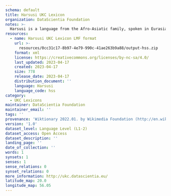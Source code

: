 ```yaml
---
schema: default
title: Harsusi UKC Lexicon
organization: DataScientia Foundation
notes: >-
  Harsusi is a language from the Afro-Asiatic family, spoken in Eurasia. The UKC Lexicon of Harsusi is represented as a lexico-semantic network. It consists of words, word senses, synsets, as well as sense-level and synset-level relationships.
resources:
  - name: Harsusi UKC Lexicon LMF format
    url: >-
      resources/0cc31c17-8b97-4e79-990c-41ae263b9a88/output-hss.zip
    format: xml
    license: https://creativecommons.org/licenses/by-nc-sa/4.0/
    last_updated: 2023-04-17
    created: 2023-04-17
    size: 778
    release_date: 2023-04-17
    distribution_document: ''
    language: Harsusi
    language_code: hss
category:
  - UKC Lexicons
maintainer: DataScientia Foundation
maintainer_email: ''
tags: ''
provenance: 'Wiktionary 2022.01. by Wikimedia Foundation (http://en.wiktionary.org); Princeton WordNet 2.1 by Princeton University (https://wordnet.princeton.edu)'
version: '1.0'
dataset_level: Language Level (L1-2)
dataset_access: Open Access
dataset_description: ''
landing_page: ''
date_of_collection: ''
words: 1
synsets: 1
senses: 1
sense_relations: 0
synset_relations: 0
more_information: http://ukc.datascientia.eu/
latitude_map: 20.0
longitude_map: 56.05
---
```


